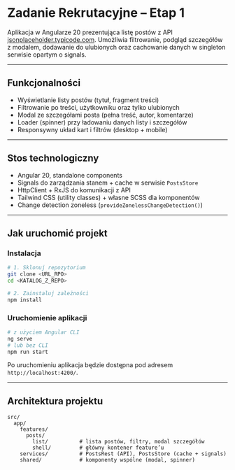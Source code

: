 # Zadanie Rekrutacyjne – Etap 1

Aplikacja w Angularze 20 prezentująca listę postów z API [jsonplaceholder.typicode.com](https://jsonplaceholder.typicode.com). Umożliwia filtrowanie, podgląd szczegółów z modalem, dodawanie do ulubionych oraz cachowanie danych w singleton serwisie opartym o signals.

---

## Funkcjonalności

- Wyświetlanie listy postów (tytuł, fragment treści)
- Filtrowanie po treści, użytkowniku oraz tylko ulubionych
- Modal ze szczegółami posta (pełna treść, autor, komentarze)
- Loader (spinner) przy ładowaniu danych listy i szczegółów
- Responsywny układ kart i filtrów (desktop + mobile)

---

## Stos technologiczny

- Angular 20, standalone components
- Signals do zarządzania stanem + cache w serwisie `PostsStore`
- HttpClient + RxJS do komunikacji z API
- Tailwind CSS (utility classes) + własne SCSS dla komponentów
- Change detection zoneless (`provideZonelessChangeDetection()`)

---

## Jak uruchomić projekt

### Instalacja
```bash
# 1. Sklonuj repozytorium
git clone <URL_RPO>
cd <KATALOG_Z_REPO>

# 2. Zainstaluj zależności
npm install
```

### Uruchomienie aplikacji
```bash
# z użyciem Angular CLI
ng serve
# lub bez CLI
npm run start
```
Po uruchomieniu aplikacja będzie dostępna pod adresem `http://localhost:4200/`.

---

## Architektura projektu

```
src/
  app/
    features/
      posts/
        list/          # lista postów, filtry, modal szczegółów
        shell/         # główny kontener feature’u
    services/          # PostsRest (API), PostsStore (cache + signals)
    shared/            # komponenty wspólne (modal, spinner)
```